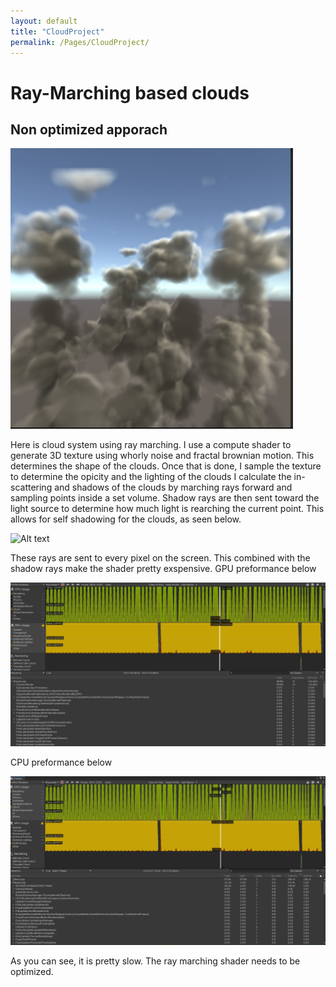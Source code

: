 ```yaml
---
layout: default
title: "CloudProject"
permalink: /Pages/CloudProject/
---
```

# Ray-Marching based clouds
## Non optimized apporach

![Alt text](../CloudResult.png)

Here is cloud system using ray marching. I use a compute shader to generate 3D texture using whorly noise and fractal brownian motion.
This determines the shape of the clouds. Once that is done, I sample the texture to determine the opicity and the lighting of the clouds
I calculate the in-scattering and shadows of the clouds by marching rays forward and sampling points inside a set volume. Shadow rays
are then sent toward the light source to determine how much light is rearching the current point. This allows for self shadowing
for the clouds, as seen below.

![Alt text](../CloudRotateClip.gif)

These rays are sent to every pixel on the screen. This combined with the shadow rays make the shader pretty exspensive.
GPU preformance below

![Alt text](../Current_Preformance_GPU.jpg)

CPU preformance below

![Alt text](../Current_Preformance.jpg)

As you can see, it is pretty slow. The ray marching shader needs to be optimized.